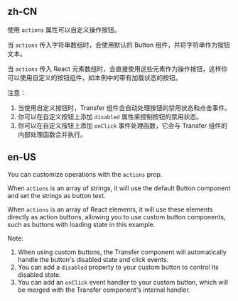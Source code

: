 ## zh-CN

使用 `actions` 属性可以自定义操作按钮。

当 `actions` 传入字符串数组时，会使用默认的 Button 组件，并将字符串作为按钮文本。

当 `actions` 传入 React 元素数组时，会直接使用这些元素作为操作按钮，这样你可以使用自定义的按钮组件，如本例中的带有加载状态的按钮。

注意：

1. 当使用自定义按钮时，Transfer 组件会自动处理按钮的禁用状态和点击事件。
2. 你可以在自定义按钮上添加 `disabled` 属性来控制按钮的禁用状态。
3. 你可以在自定义按钮上添加 `onClick` 事件处理函数，它会与 Transfer 组件的内部处理函数合并执行。

## en-US

You can customize operations with the `actions` prop.

When `actions` is an array of strings, it will use the default Button component and set the strings as button text.

When `actions` is an array of React elements, it will use these elements directly as action buttons, allowing you to use custom button components, such as buttons with loading state in this example.

Note:

1. When using custom buttons, the Transfer component will automatically handle the button's disabled state and click events.
2. You can add a `disabled` property to your custom button to control its disabled state.
3. You can add an `onClick` event handler to your custom button, which will be merged with the Transfer component's internal handler.
